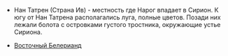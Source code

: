 *   Нан Татрен (Страна Ив) - местность где Нарог впадает в Сирион. К югу от
    Нан Татрена  располагались луга, полные цветов. Позади них лежали болота с
    островками густого тростника, окружающие устье Сириона.


*   [Восточный Белерианд](Восточный%20Белерианд.md)
